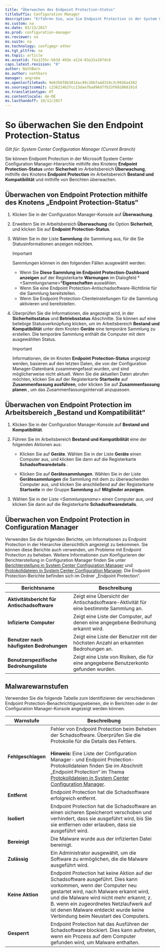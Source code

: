 ```yaml
---
title: "Überwachen des Endpoint Protection-Status"
titleSuffix: Configuration Manager
description: "Erfahren Sie, wie Sie Endpoint Protection in der System Center Configuration Manager-Hierarchie überwachen."
ms.custom: na
ms.date: 03/13/2017
ms.prod: configuration-manager
ms.reviewer: na
ms.suite: na
ms.technology: configmgr-other
ms.tgt_pltfrm: na
ms.topic: article
ms.assetid: f4a1335c-bb3d-493e-a124-83a32a107dc8
caps.latest.revision: "8"
author: NathBarn
ms.author: nathbarn
manager: angrobe
ms.openlocfilehash: 9e6356f8b3814ac49c26bfa4d319c3c9926a4382
ms.sourcegitcommit: c236214b2fcc13dae7bad96d7fb33f692868191d
ms.translationtype: HT
ms.contentlocale: de-DE
ms.lasthandoff: 10/12/2017
---
```

# <a name="how-to-monitor-endpoint-protection-status"></a>So überwachen Sie den Endpoint Protection-Status

*Gilt für: System Center Configuration Manager (Current Branch)*

Sie können Endpoint Protection in der Microsoft System Center Configuration Manager-Hierarchie mithilfe des Knotens **Endpoint Protection-Status** unter **Sicherheit** im Arbeitsbereich **Überwachung**, mithilfe des Knotens **Endpoint Protection** im Arbeitsbereich **Bestand und Kompatibilität** und mithilfe von Berichten überwachen.  

##  <a name="BKMK_1"></a> Überwachen von Endpoint Protection mithilfe des Knotens „Endpoint Protection-Status“  

1.  Klicken Sie in der Configuration Manager-Konsole auf **Überwachung**.  

2.  Erweitern Sie im Arbeitsbereich **Überwachung** die Option **Sicherheit**, und klicken Sie auf **Endpoint Protection-Status**.  

3.  Wählen Sie in der Liste **Sammlung** die Sammlung aus, für die Sie Statusinformationen anzeigen möchten.  

    > [!IMPORTANT]  
    >  Sammlungen können in den folgenden Fällen ausgewählt werden:  
    >   
    >  -   Wenn Sie **Diese Sammlung im Endpoint Protection-Dashboard anzeigen** auf der Registerkarte **Warnungen** im Dialogfeld *<Sammlungsname\>***Eigenschaften** auswählen.  
    > -   Wenn Sie eine Endpoint Protection-Antischadsoftware-Richtlinie für die Sammlung bereitstellen.  
    > -   Wenn Sie Endpoint Protection-Clienteinstellungen für die Sammlung aktivieren und bereitstellen.  

4.  Überprüfen Sie die Informationen, die angezeigt wird, in der **Sicherheitsstatus** und **Betriebsstatus** Abschnitte. Sie können auf eine beliebige Statusverknüpfung klicken, um im Arbeitsbereich **Bestand und Kompatibilität** unter dem Knoten **Geräte** eine temporäre Sammlung zu erstellen. Die temporäre Sammlung enthält die Computer mit dem ausgewählten Status.  

    > [!IMPORTANT]  
    >  Informationen, die im Knoten **Endpoint Protection-Status** angezeigt werden, basieren auf den letzten Daten, die von der Configuration Manager-Datenbank zusammengefasst wurden, und sind möglicherweise nicht aktuell. Wenn Sie die aktuellen Daten abrufen möchten, klicken Sie auf der Registerkarte **Startseite** auf **Zusammenfassung ausführen**, oder klicken Sie auf **Zusammenfassung planen** , um das Zusammenfassungsintervall anzupassen.  

##  <a name="BKMK_2"></a> Überwachen von Endpoint Protection im Arbeitsbereich „Bestand und Kompatibilität“  

1.  Klicken Sie in der Configuration Manager-Konsole auf **Bestand und Kompatibilität**.  

2.  Führen Sie im Arbeitsbereich **Bestand und Kompatibilität** eine der folgenden Aktionen aus:  

    -   Klicken Sie auf **Geräte**. Wählen Sie in der Liste **Geräte** einen Computer aus, und klicken Sie dann auf die Registerkarte **Schadsoftwaredetails** .  

    -   Klicken Sie auf **Gerätesammlungen**. Wählen Sie in der Liste **Gerätesammlungen** die Sammlung mit dem zu überwachenden Computer aus, und klicken Sie anschließend auf der Registerkarte **Startseite** in der Gruppe **Sammlung** auf **Mitglieder anzeigen**.  

3.  Wählen Sie in der Liste *<Sammlungsname\>* einen Computer aus, und klicken Sie dann auf die Registerkarte **Schadsoftwaredetails**.  

##  <a name="BKMK_3"></a> Überwachen von Endpoint Protection in Configuration Manager  
 Verwenden Sie die folgenden Berichte, um Informationen zu Endpoint Protection in der Hierarchie übersichtlich angezeigt zu bekommen. Sie können diese Berichte auch verwenden, um Probleme mit Endpoint Protection zu beheben. Weitere Informationen zum Konfigurieren der Berichterstellung in Configuration Manager finden Sie unter [Berichterstellung in System Center Configuration Manager](../../core/servers/manage/reporting.md) und [Protokolldateien in System Center Configuration Manager](../../core/plan-design/hierarchy/log-files.md). Die Endpoint Protection-Berichte befinden sich im Ordner „Endpoint Protection“.  

|Berichtsname|Beschreibung|  
|-----------------|-----------------|  
|**Aktivitätsbericht für Antischadsoftware**|Zeigt eine Übersicht der Antischadsoftware-Aktivität für eine bestimmte Sammlung an.|  
|**Infizierte Computer**|Zeigt eine Liste der Computer, auf denen eine angegebene Bedrohung erkannt wird.|  
|**Benutzer nach häufigsten Bedrohungen**|Zeigt eine Liste der Benutzer mit der höchsten Anzahl an erkannten Bedrohungen an.|  
|**Benutzerspezifische Bedrohungsliste**|Zeigt eine Liste von Risiken, die für eine angegebene Benutzerkonto gefunden wurden.|  

## <a name="malware-alert-levels"></a>Malwarewarnstufen  
 Verwenden Sie die folgende Tabelle zum Identifizieren der verschiedenen Endpoint Protection-Benachrichtigungsebenen, die in Berichten oder in der Configuration Manager-Konsole angezeigt werden können.  

|Warnstufe|Beschreibung|  
|-----------------|-----------------|  
|**Fehlgeschlagen**|Fehler von Endpoint Protection beim Beheben der Schadsoftware. Überprüfen Sie die Protokolle für die Details des Fehlers.<br /><br /> **Hinweis:** Eine Liste der Configuration Manager- und Endpoint Protection-Protokolldateien finden Sie im Abschnitt „Endpoint Protection“ im Thema [Protokolldateien in System Center Configuration Manager](../../core/plan-design/hierarchy/log-files.md).|  
|**Entfernt**|Endpoint Protection hat die Schadsoftware erfolgreich entfernt.|  
|**Isoliert**|Endpoint Protection hat die Schadsoftware an einen sicheren Speicherort verschoben und verhindert, dass sie ausgeführt wird, bis Sie sie entfernen oder erlauben, dass sie ausgeführt wird.|  
|**Bereinigt**|Die Malware wurde aus der infizierten Datei bereinigt.|  
|**Zulässig**|Ein Administrator ausgewählt, um die Software zu ermöglichen, die die Malware ausgeführt wird.|  
|**Keine Aktion**|Endpoint Protection hat keine Aktion auf der Schadsoftware ausgeführt. Dies kann vorkommen, wenn der Computer neu gestartet wird, nach Malware erkannt wird, und die Malware wird nicht mehr erkannt; z. B. wenn ein zugeordnetes Netzlaufwerk auf ist denen Malware entdeckt wurde keine Verbindung beim Neustart des Computers.|  
|**Gesperrt**|Endpoint Protection hat das Ausführen der Schadsoftware blockiert. Dies kann auftreten, wenn ein Prozess auf dem Computer gefunden wird, um Malware enthalten.|
